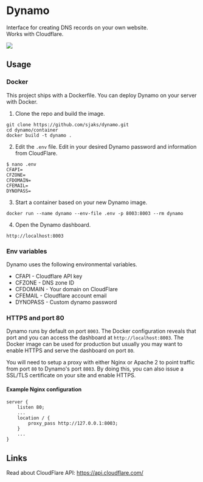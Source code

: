 # Dynamo
Interface for creating DNS records on your own website.  
Works with Cloudflare.

![](https://i.imgur.com/pgih9b8.png)

## Usage

### Docker
This project ships with a Dockerfile. You can deploy Dynamo on your server with Docker.

1. Clone the repo and build the image.
```
git clone https://github.com/sjaks/dynamo.git
cd dynamo/container
docker build -t dynamo .
```
2. Edit the `.env` file. Edit in your desired Dynamo password and information from CloudFlare.
```
$ nano .env
CFAPI=
CFZONE=
CFDOMAIN=
CFEMAIL=
DYNOPASS=
```
3. Start a container based on your new Dynamo image.
```
docker run --name dynamo --env-file .env -p 8003:8003 --rm dynamo
```
4. Open the Dynamo dashboard.
```
http://localhost:8003
```

### Env variables
Dynamo uses the following environmental variables.
* CFAPI - Cloudflare API key
* CFZONE - DNS zone ID
* CFDOMAIN - Your domain on CloudFlare
* CFEMAIL - Cloudflare account email
* DYNOPASS - Custom dynamo password

### HTTPS and port 80
Dynamo runs by default on port `8003`. The Docker configuration reveals that port and you can access the dashboard at `http://localhost:8003`.
The Docker image can be used for production but usually you may want to enable HTTPS and serve the dashboard on port `80`.

You will need to setup a proxy with either Nginx or Apache 2 to point traffic from port `80` to Dynamo's port `8003`.
By doing this, you can also issue a SSL/TLS certificate on your site and enable HTTPS.

#### Example Nginx configuration
```
server {
    listen 80;
    ...
    location / {
        proxy_pass http://127.0.0.1:8003;
    }
    ...
}
```

## Links
Read about CloudFlare API: https://api.cloudflare.com/
